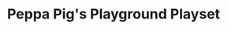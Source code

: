 ---
id: PE06712
title: Peppa Pig's Playground Playset
price:
    hkd: 200
    twd: 800
dimensions:
    w: 29
    l: 18
    h: 18
    unit: cm
imgs: 
    - 'images/products/playground-playset1.png'
    - 'images/products/playground-playset2.png'
---